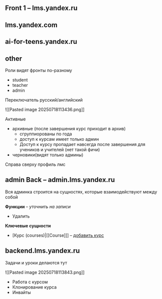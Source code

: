 
## Front 1 – lms.yandex.ru
##  lms.yandex.com
## ai-for-teens.yandex.ru

## other

Роли видят фронты по-разному

- student
- teacher
- admin

Переключатель русский/английский

![[Pasted image 20250718113436.png]]

Активные
- архивные (после завершения курс приходит в архив)
	- сгруппиорованы по года
	- доступ к курсам имеет только админ
	- Доступ к курсу пропадает навсегда после завершения для учеников и учителей (нет такой фичи)
- черновики(видят только админы)

Справа сверху профиль лмс
## admin Back – admin.lms.yandex.ru

Вся админка строится на сущностях, которые взаимодействуют между собой

**Функции** – *уточнить на записи*

- Удалить

**Ключевые сущности**

- [Курс (courses)|[[Course]]] – [добавить курс](https://admin.lms.yandex.ru/admin/course/course/add/)


## backend.lms.yandex.ru

Задачи и уроки делаются тут

![[Pasted image 20250718113843.png]]

- Работа с курсом
- Клонирование курса
- Инвайты

